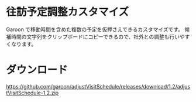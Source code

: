 # 往訪予定調整カスタマイズ
Garoon で移動時間を含めた複数の予定を仮押さえできるカスタマイズです。
候補時間の文字列をクリップボードにコピーできるので、社外との調整も行いやすくなります。

# ダウンロード
https://github.com/garoon/adjustVisitSchedule/releases/download/1.2/adjustVisitSchedule-1.2.zip
